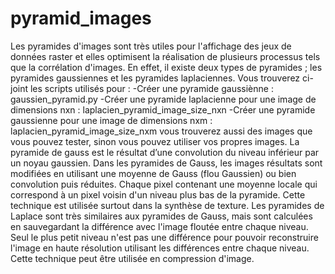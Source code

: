 # pyramid_images
Les pyramides d'images sont très utiles pour l'affichage des jeux de données raster et elles optimisent la réalisation de plusieurs processus tels que la corrélation d'images. En effet, il existe deux types de pyramides ; les pyramides gaussiennes et les pyramides laplaciennes.
Vous trouverez ci-joint les scripts utilisés pour :
-Créer une pyramide gaussiènne : gaussien_pyramid.py
-Créer une pyramide laplacienne pour une image de dimensions nxn : laplacien_pyramid_image_size_nxn
-Créer une pyramide gaussienne pour une image de dimensions nxm : laplacien_pyramid_image_size_nxm
vous trouverez aussi des images que vous pouvez tester, sinon vous pouvez utiliser vos propres images.
La pyramide de gauss est le résultat d’une convolution du niveau inférieur par un noyau gaussien. Dans les pyramides de Gauss, les images résultats sont modifiées en utilisant une moyenne de Gauss (flou Gaussien) ou bien convolution puis réduites. Chaque pixel contenant une moyenne locale qui correspond à un pixel voisin d'un niveau plus bas de la pyramide. Cette technique est utilisée surtout dans la synthèse de texture.
Les pyramides de Laplace sont très similaires aux pyramides de Gauss, mais sont calculées en sauvegardant la différence avec l'image floutée entre chaque niveau. Seul le plus petit niveau n'est pas une différence pour pouvoir reconstruire l'image en haute résolution utilisant les différences entre chaque niveau. Cette technique peut être utilisée en compression d'image.
